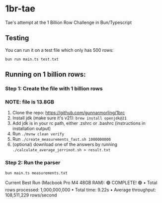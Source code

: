 # 1br-tae

Tae's attempt at the 1 Billion Row Challenge in Bun/Typescript


## Testing

You can run it on a test file which only has 500 rows:

```
bun run main.ts test.txt
```

## Running on 1 billion rows:

### Step 1: Create the file with 1 billion rows

### NOTE: file is 13.8GB
1. Clone the repo: https://github.com/gunnarmorling/1brc
2. Install jdk (make sure it's v21): `brew install openjdk@21`
3. Add jdk is in your rc path, either .zshrc or .bashrc (instructions in installation output)
4. Run `./mvnw clean verify`
5. Run `./create_measurements_fast.sh 1000000000`
6. (optional) download one of the answers by running `./calculate_average_jerrinot.sh > result.txt`

### Step 2: Run the parser
```
bun main.ts measurements.txt
```

Current Best Run (Macbook Pro M4 48GB RAM):
🟢 COMPLETE! 🟢
• Total rows processed: 1,000,000,000
• Total time: 9.22s
• Average throughput: 108,511,229 rows/second
